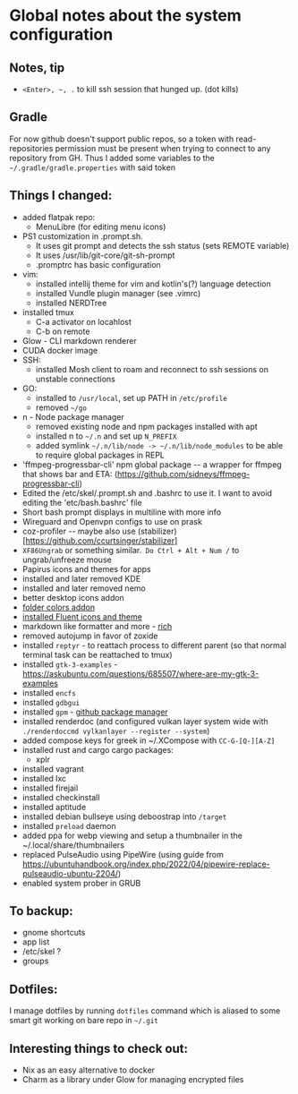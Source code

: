 # Global notes about the system configuration 

## Notes, tip

- `<Enter>, ~, .` to kill ssh session that hunged up. (dot kills)

## Gradle

For now github doesn't support public repos, so a token with read-repositories permission must be present when trying to connect to any repository from GH. Thus I added some variables to the `~/.gradle/gradle.properties` with said token

## Things I changed:

- added flatpak repo:
    - MenuLibre (for editing menu icons)
- PS1 customization in .prompt.sh. 
    - It uses git prompt and detects the ssh status (sets REMOTE variable)
    - It uses /usr/lib/git-core/git-sh-prompt
    - .promptrc has basic configuration
- vim:
    - installed intellij theme for vim and kotlin's(?) language detection
    - installed Vundle plugin manager (see .vimrc)
    - installed NERDTree
- installed tmux
    - C-a activator on locahlost
    - C-b on remote
- Glow - CLI markdown renderer
- CUDA docker image
- SSH:
    - installed Mosh client to roam and reconnect to ssh sessions on unstable connections
- GO: 
    - installed to `/usr/local`, set up PATH in `/etc/profile`
    - removed `~/go`
- n - Node package manager
    - removed existing node and npm packages installed with apt
    - installed n to `~/.n` and set up `N_PREFIX`
    - added symlink `~/.n/lib/node -> ~/.n/lib/node_modules` to be able to require global packages in REPL
- 'ffmpeg-progressbar-cli' npm global package -- a wrapper for ffmpeg that shows bar and ETA: (https://github.com/sidneys/ffmpeg-progressbar-cli)
- Edited the /etc/skel/.prompt.sh and .bashrc to use it. I want to avoid editing the 'etc/bash.bashrc' file
- Short bash prompt displays in multiline with more info 
- Wireguard and Openvpn configs to use on prask
- coz-profiler -- maybe also use (stabilizer)[https://github.com/ccurtsinger/stabilizer]
- `XF86Ungrab` or something similar.` Do Ctrl + Alt + Num /` to ungrab/unfreeze mouse
- Papirus icons and themes for apps
- installed and later removed KDE
- installed and later removed nemo
- better desktop icons addon
- [folder colors addon](http://foldercolor.tuxfamily.org/)
- [installed Fluent icons and theme](https://github.com/vinceliuice/Fluent-gtk-theme)
- markdown like formatter and more - [rich](https://github.com/Textualize/rich)
- removed autojump in favor of zoxide
- installed `reptyr` - to reattach process to different parent (so that normal terminal task can be reattached to tmux)
- installed `gtk-3-examples` - https://askubuntu.com/questions/685507/where-are-my-gtk-3-examples
- installed `encfs`
- installed `gdbgui`
- installed `gpm` - [github package manager](https://github.com/aerys/gpm)
- installed renderdoc (and configured vulkan layer system wide with `./renderdoccmd vylkanlayer --register --system`)
- added compose keys for greek in ~/.XCompose with `CC-G-[Q-][A-Z]`
- installed rust and cargo
    cargo packages:
    - xplr
- installed vagrant
- installed lxc
- installed firejail
- installed checkinstall
- installed aptitude
- installed debian bullseye using deboostrap into `/target`
- installed `preload` daemon
- added ppa for webp viewing and setup a thumbnailer in the ~/.local/share/thumbnailers
- replaced PulseAudio using PipeWire (using guide from <https://ubuntuhandbook.org/index.php/2022/04/pipewire-replace-pulseaudio-ubuntu-2204/>)
- enabled system prober in GRUB

## To backup:

- gnome shortcuts
- app list
- /etc/skel ?
- groups

## Dotfiles:

I manage dotfiles by running `dotfiles` command which is aliased to some smart git working on bare repo in `~/.git`

## Interesting things to check out:

- Nix as an easy alternative to docker
- Charm as a library under Glow for managing encrypted files

